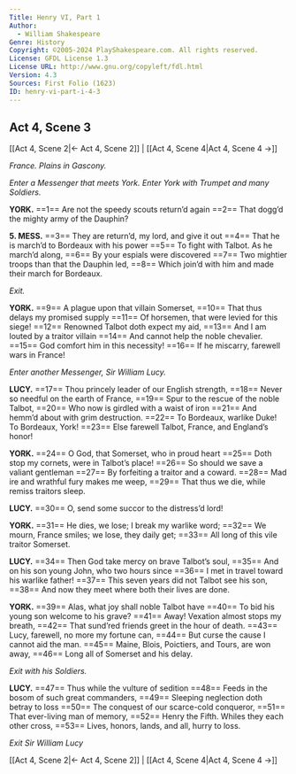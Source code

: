 ```yaml
---
Title: Henry VI, Part 1
Author: 
  - William Shakespeare
Genre: History
Copyright: ©2005-2024 PlayShakespeare.com. All rights reserved.
License: GFDL License 1.3
License URL: http://www.gnu.org/copyleft/fdl.html
Version: 4.3
Sources: First Folio (1623)
ID: henry-vi-part-i-4-3
---
```


## Act 4, Scene 3
[[Act 4, Scene 2|← Act 4, Scene 2]] | [[Act 4, Scene 4|Act 4, Scene 4 →]]

*France. Plains in Gascony.*

*Enter a Messenger that meets York. Enter York with Trumpet and many Soldiers.*

**YORK.**
==1== Are not the speedy scouts return’d again
==2== That dogg’d the mighty army of the Dauphin?

**5. MESS.**
==3== They are return’d, my lord, and give it out
==4== That he is march’d to Bordeaux with his power
==5== To fight with Talbot. As he march’d along,
==6== By your espials were discovered
==7== Two mightier troops than that the Dauphin led,
==8== Which join’d with him and made their march for Bordeaux.

*Exit.*

**YORK.**
==9== A plague upon that villain Somerset,
==10== That thus delays my promised supply
==11== Of horsemen, that were levied for this siege!
==12== Renowned Talbot doth expect my aid,
==13== And I am louted by a traitor villain
==14== And cannot help the noble chevalier.
==15== God comfort him in this necessity!
==16== If he miscarry, farewell wars in France!

*Enter another Messenger, Sir William Lucy.*

**LUCY.**
==17== Thou princely leader of our English strength,
==18== Never so needful on the earth of France,
==19== Spur to the rescue of the noble Talbot,
==20== Who now is girdled with a waist of iron
==21== And hemm’d about with grim destruction.
==22== To Bordeaux, warlike Duke! To Bordeaux, York!
==23== Else farewell Talbot, France, and England’s honor!

**YORK.**
==24== O God, that Somerset, who in proud heart
==25== Doth stop my cornets, were in Talbot’s place!
==26== So should we save a valiant gentleman
==27== By forfeiting a traitor and a coward.
==28== Mad ire and wrathful fury makes me weep,
==29== That thus we die, while remiss traitors sleep.

**LUCY.**
==30== O, send some succor to the distress’d lord!

**YORK.**
==31== He dies, we lose; I break my warlike word;
==32== We mourn, France smiles; we lose, they daily get;
==33== All long of this vile traitor Somerset.

**LUCY.**
==34== Then God take mercy on brave Talbot’s soul,
==35== And on his son young John, who two hours since
==36== I met in travel toward his warlike father!
==37== This seven years did not Talbot see his son,
==38== And now they meet where both their lives are done.

**YORK.**
==39== Alas, what joy shall noble Talbot have
==40== To bid his young son welcome to his grave?
==41== Away! Vexation almost stops my breath,
==42== That sund’red friends greet in the hour of death.
==43== Lucy, farewell, no more my fortune can,
==44== But curse the cause I cannot aid the man.
==45== Maine, Blois, Poictiers, and Tours, are won away,
==46== Long all of Somerset and his delay.

*Exit with his Soldiers.*

**LUCY.**
==47== Thus while the vulture of sedition
==48== Feeds in the bosom of such great commanders,
==49== Sleeping neglection doth betray to loss
==50== The conquest of our scarce-cold conqueror,
==51== That ever-living man of memory,
==52== Henry the Fifth. Whiles they each other cross,
==53== Lives, honors, lands, and all, hurry to loss.

*Exit Sir William Lucy*

[[Act 4, Scene 2|← Act 4, Scene 2]] | [[Act 4, Scene 4|Act 4, Scene 4 →]]